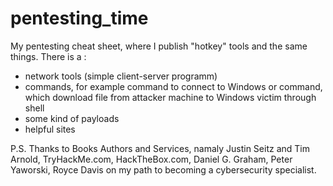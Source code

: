 # pentesting_time
My pentesting cheat sheet, where I publish "hotkey" tools and the same things.
There is a :
  - network tools (simple client-server programm)
  - commands, for example command to connect to Windows or command, which download file from attacker machine to Windows victim through shell
  - some kind of payloads
  - helpful sites
  









P.S. Thanks to Books Authors and Services, namaly Justin Seitz and Tim Arnold, TryHackMe.com, HackTheBox.com, Daniel G. Graham, Peter Yaworski, Royce Davis
on my path to becoming a cybersecurity specialist.
